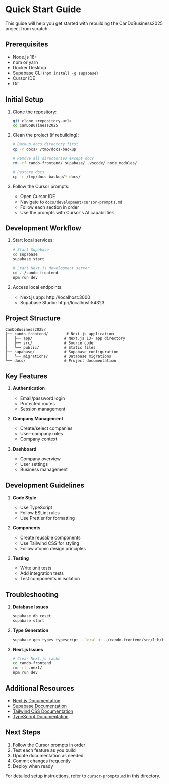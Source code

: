 # Quick Start Guide

This guide will help you get started with rebuilding the CanDoBusiness2025 project from scratch.

## Prerequisites

- Node.js 18+
- npm or yarn
- Docker Desktop
- Supabase CLI (`npm install -g supabase`)
- Cursor IDE
- Git

## Initial Setup

1. Clone the repository:
   ```bash
   git clone <repository-url>
   cd CanDoBusiness2025
   ```

2. Clean the project (if rebuilding):
   ```bash
   # Backup docs directory first
   cp -r docs/ /tmp/docs-backup
   
   # Remove all directories except docs
   rm -rf cando-frontend/ supabase/ .vscode/ node_modules/
   
   # Restore docs
   cp -r /tmp/docs-backup/* docs/
   ```

3. Follow the Cursor prompts:
   - Open Cursor IDE
   - Navigate to `docs/development/cursor-prompts.md`
   - Follow each section in order
   - Use the prompts with Cursor's AI capabilities

## Development Workflow

1. Start local services:
   ```bash
   # Start Supabase
   cd supabase
   supabase start
   
   # Start Next.js development server
   cd ../cando-frontend
   npm run dev
   ```

2. Access local endpoints:
   - Next.js app: http://localhost:3000
   - Supabase Studio: http://localhost:54323

## Project Structure

```
CanDoBusiness2025/
├── cando-frontend/        # Next.js application
│   ├── app/              # Next.js 13+ app directory
│   ├── src/              # Source code
│   └── public/           # Static files
├── supabase/             # Supabase configuration
│   └── migrations/       # Database migrations
└── docs/                 # Project documentation
```

## Key Features

1. **Authentication**
   - Email/password login
   - Protected routes
   - Session management

2. **Company Management**
   - Create/select companies
   - User-company roles
   - Company context

3. **Dashboard**
   - Company overview
   - User settings
   - Business management

## Development Guidelines

1. **Code Style**
   - Use TypeScript
   - Follow ESLint rules
   - Use Prettier for formatting

2. **Components**
   - Create reusable components
   - Use Tailwind CSS for styling
   - Follow atomic design principles

3. **Testing**
   - Write unit tests
   - Add integration tests
   - Test components in isolation

## Troubleshooting

1. **Database Issues**
   ```bash
   supabase db reset
   supabase start
   ```

2. **Type Generation**
   ```bash
   supabase gen types typescript --local > ../cando-frontend/src/lib/types/database.types.ts
   ```

3. **Next.js Issues**
   ```bash
   # Clear Next.js cache
   cd cando-frontend
   rm -rf .next/
   npm run dev
   ```

## Additional Resources

- [Next.js Documentation](https://nextjs.org/docs)
- [Supabase Documentation](https://supabase.io/docs)
- [Tailwind CSS Documentation](https://tailwindcss.com/docs)
- [TypeScript Documentation](https://www.typescriptlang.org/docs)

## Next Steps

1. Follow the Cursor prompts in order
2. Test each feature as you build
3. Update documentation as needed
4. Commit changes frequently
5. Deploy when ready

For detailed setup instructions, refer to `cursor-prompts.md` in this directory. 